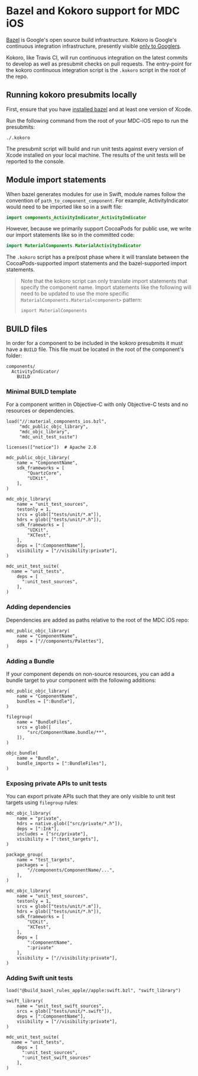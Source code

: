 # Bazel and Kokoro support for MDC iOS

[Bazel](https://bazel.build/) is Google's open source build infrastructure. Kokoro is Google's
continuous integration infrastructure, presently visible
[only to Googlers](http://kokoro.corp.google.com/job/MaterialComponents_iOS/job/macos_external/).

Kokoro, like Travis CI, will run continuous integration on the latest commits to develop as
well as presubmit checks on pull requests. The entry-point for the kokoro continuous integration
script is the `.kokoro` script in the root of the repo.

## Running kokoro presubmits locally

First, ensure that you have [installed bazel](https://docs.bazel.build/versions/master/install-os-x.html)
and at least one version of Xcode.

Run the following command from the root of your MDC-iOS repo to run the presubmits:

```
./.kokoro
```

The presubmit script will build and run unit tests against every version of Xcode installed on your
local machine. The results of the unit tests will be reported to the console.

## Module import statements

When bazel generates modules for use in Swift, module names follow the convention of
`path_to_component_component`. For example, ActivityIndicator would need to be imported like so in a
swift file:

```swift
import components_ActivityIndicator_ActivityIndicator
```

However, because we primarily support CocoaPods for public use, we write our import statements like
so in the committed code:

```swift
import MaterialComponents.MaterialActivityIndicator
```

The `.kokoro` script has a pre/post phase where it will translate between the CocoaPods-supported
import statements and the bazel-supported import statements.

> Note that the kokoro script can only translate import statements that specify the component name.
> Import statements like the following will need to be updated to use the more specific
> `MaterialComponents.Material<component>` pattern:
>
>     import MaterialComponents

## BUILD files

In order for a component to be included in the kokoro presubmits it must have a `BUILD` file. This
file must be located in the root of the component's folder:

```
components/
  ActivityIndicator/
    BUILD
```

### Minimal BUILD template

For a component written in Objective-C with only Objective-C tests and no resources or dependencies.

```
load("//:material_components_ios.bzl",
     "mdc_public_objc_library",
     "mdc_objc_library",
     "mdc_unit_test_suite")

licenses(["notice"])  # Apache 2.0

mdc_public_objc_library(
    name = "ComponentName",
    sdk_frameworks = [
        "QuartzCore",
        "UIKit",
    ],
)

mdc_objc_library(
    name = "unit_test_sources",
    testonly = 1,
    srcs = glob(["tests/unit/*.m"]),
    hdrs = glob(["tests/unit/*.h"]),
    sdk_frameworks = [
        "UIKit",
        "XCTest",
    ],
    deps = [":ComponentName"],
    visibility = ["//visibility:private"],
)

mdc_unit_test_suite(
  name = "unit_tests",
    deps = [
      ":unit_test_sources",
    ],
)
```

### Adding dependencies

Dependencies are added as paths relative to the root of the MDC iOS repo:

```
mdc_public_objc_library(
    name = "ComponentName",
    deps = ["//components/Palettes"],
)

```

### Adding a Bundle

If your component depends on non-source resources, you can add a bundle target to your component
with the following additions:

```
mdc_public_objc_library(
    name = "ComponentName",
    bundles = [":Bundle"],
)

filegroup(
    name = "BundleFiles",
    srcs = glob([
        "src/ComponentName.bundle/**",
    ]),
)

objc_bundle(
    name = "Bundle",
    bundle_imports = [":BundleFiles"],
)
```

### Exposing private APIs to unit tests

You can export private APIs such that they are only visible to unit test targets using `filegroup`
rules:

```
mdc_objc_library(
    name = "private",
    hdrs = native.glob(["src/private/*.h"]),
    deps = [":Ink"],
    includes = ["src/private"],
    visibility = [":test_targets"],
)

package_group(
    name = "test_targets",
    packages = [
        "//components/ComponentName/...",
    ],
)

mdc_objc_library(
    name = "unit_test_sources",
    testonly = 1,
    srcs = glob(["tests/unit/*.m"]),
    hdrs = glob(["tests/unit/*.h"]),
    sdk_frameworks = [
        "UIKit",
        "XCTest",
    ],
    deps = [
        ":ComponentName",
        ":private"
    ],
    visibility = ["//visibility:private"],
)
```

### Adding Swift unit tests

```
load("@build_bazel_rules_apple//apple:swift.bzl", "swift_library")

swift_library(
    name = "unit_test_swift_sources",
    srcs = glob(["tests/unit/*.swift"]),
    deps = [":ComponentName"],
    visibility = ["//visibility:private"],
)

mdc_unit_test_suite(
  name = "unit_tests",
    deps = [
      ":unit_test_sources",
      ":unit_test_swift_sources"
    ],
)
```
